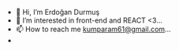 - 👋 Hi, I’m Erdoğan Durmuş 
- 👀 I’m interested in front-end and REACT <3...
- 📫 How to reach me kumparam61@gmail.com...
- 

<!---
MaestroED/MaestroED is a ✨ special ✨ repository because its `README.md` (this file) appears on your GitHub profile.
You can click the Preview link to take a look at your changes.
--->
